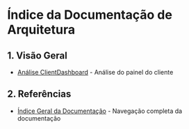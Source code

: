 # Índice da Documentação de Arquitetura

## 1. Visão Geral
- [Análise ClientDashboard](client_dashboard.md) - Análise do painel do cliente

## 2. Referências
- [Índice Geral da Documentação](../indice_geral.md) - Navegação completa da documentação